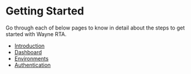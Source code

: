 # Getting Started

Go through each of below pages to know in detail about the steps to get started with Wayne RTA.

* [Introduction](introduction.md)
* [Dashboard](dashboard.md)
* [Environments](envrionments.md)
* [Authentication](authentication.md)
